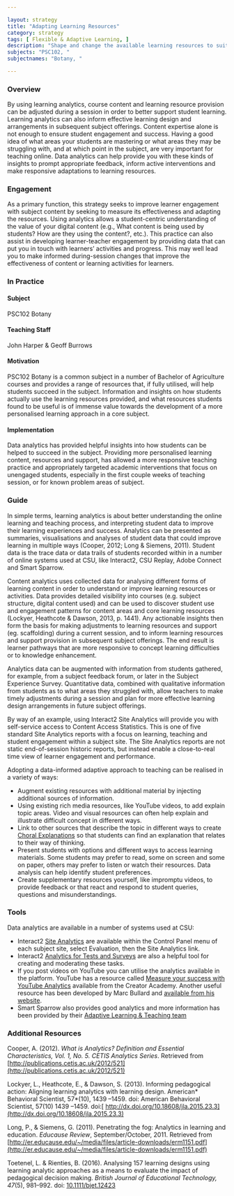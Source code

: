 ```yaml
---

layout: strategy
title: "Adapting Learning Resources"
category: strategy
tags: [ Flexible & Adaptive Learning, ]
description: "Shape and change the available learning resources to suit student needs."
subjects: "PSC102, "
subjectnames: "Botany, "

---
```


### Overview

By using learning analytics, course content and learning resource provision can be adjusted during a session in order to better support student learning. Learning analytics can also inform effective learning design and arrangements in subsequent subject offerings. Content expertise alone is not enough to ensure student engagement and success. Having a good idea of what areas your students are mastering or what areas they may be struggling with, and at which point in the subject, are very important for teaching online. Data analytics can help provide you with these kinds of insights to prompt appropriate feedback, inform active interventions and make responsive adaptations to learning resources.

### Engagement

As a primary function, this strategy seeks to improve learner engagement with subject content by seeking to measure its effectiveness and adapting the resources. Using analytics allows a student-centric understanding of the value of your digital content (e.g., What content is being used by students? How are they using the content?, etc.). This practice can also assist in developing learner-teacher engagement by providing data that can put you in touch with learners’ activities and progress. This may well lead you to make informed during-session changes that improve the effectiveness of content or learning activities for learners.

### In Practice
<div class="u-release practice" >

<div class="practice-item">
<div class="practice-content" markdown="1">

#### Subject

PSC102 Botany

#### Teaching Staff

John Harper & Geoff Burrows

#### Motivation

PSC102 Botany is a common subject in a number of Bachelor of Agriculture courses and provides a range of resources that, if fully utilised, will help students succeed in the subject. Information and insights on how students actually use the learning resources provided, and what resources students found to be useful is of immense value towards the development of a more personalised learning approach in a core subject.

#### Implementation

Data analytics has provided helpful insights into how students can be helped to succeed in the subject. Providing more personalised learning content, resources and support, has allowed a more responsive teaching practice and appropriately targeted academic interventions that focus on unengaged students, especially in the first couple weeks of teaching session, or for known problem areas of subject.

</div>
</div>

</div>

### Guide

In simple terms, learning analytics is about better understanding the online learning and teaching process, and interpreting student data to improve their learning experiences and success. Analytics can be presented as summaries, visualisations and analyses of student data that could improve learning in multiple ways (Cooper, 2012; Long & Siemens, 2011). Student data is the trace data or data trails of students recorded within in a number of online systems used at CSU, like Interact2, CSU Replay, Adobe Connect and Smart Sparrow.

Content analytics uses collected data for analysing different forms of learning content in order to understand or improve learning resources or activities. Data provides detailed visibility into courses (e.g. subject structure, digital content used) and can be used to discover student use and engagement patterns for content areas and core learning resources (Lockyer, Heathcote & Dawson, 2013, p. 1441). Any actionable insights then form the basis for making adjustments to learning resources and support (eg. scaffolding) during a current session, and to inform learning resources and support provision in subsequent subject offerings. The end result is learner pathways that are more responsive to concept learning difficulties or to knowledge enhancement.

Analytics data can be augmented with information from students gathered, for example, from a subject feedback forum, or later in the Subject Experience Survey. Quantitative data, combined with qualitative information from students as to what areas they struggled with, allow teachers to make timely adjustments during a session and plan for more effective learning design arrangements in future subject offerings.

By way of an example, using Interact2 Site Analytics will provide you with self-service access to Content Access Statistics. This is one of five standard Site Analytics reports with a focus on learning, teaching and student engagement within a subject site. The Site Analytics reports are not static end-of-session historic reports, but instead enable a close-to-real time view of learner engagement and performance.

Adopting a data-informed adaptive approach to teaching can be realised in a variety of ways:

* Augment existing resources with additional material by injecting additional sources of information.
* Using existing rich media resources, like YouTube videos, to add explain topic areas. Video and visual resources can often help explain and illustrate difficult concept in different ways.
* Link to other sources that describe the topic in different ways to create[ Choral Explanations](https://hapgood.us/2016/05/13/choral-explanations/) so that students can find an explanation that relates to their way of thinking.
* Present students with options and different ways to access learning materials. Some students may prefer to read, some on screen and some on paper, others may prefer to listen or watch their resources. Data analysis can help identify student preferences.
* Create supplementary resources yourself, like impromptu videos, to provide feedback or that react and respond to student queries, questions and misunderstandings.

### Tools

Data analytics are available in a number of systems used at CSU:

* Interact2 [Site Analytics](http://www.csu.edu.au/division/student-learning/interact2_help/faculty-and-csu-staff/analytics-and-performance) are available within the Control Panel menu of each subject site, select Evaluation, then the Site Analytics link.
* Interact2 [Analytics for Tests and Surveys](http://www.csu.edu.au/division/student-learning/interact2_help/faculty-and-csu-staff/tests,-pools-and-surveys) are also a helpful tool for creating and moderating these tasks.
* If you post videos on YouTube you can utilise the analytics available in the platform. YouTube has a resource called [Measure your success with YouTube Analytics](https://creatoracademy.youtube.com/page/course/analytics-series?hl=en) available from the Creator Academy. Another useful resource has been developed by Marc Bullard and [available from his website](http://marcbullard.com/wp-content/uploads/2011/12/YouTubeAnalytics.pdf).
* Smart Sparrow also provides good analytics and more information has been provided by their [Adaptive Learning & Teaching team](http://www.csu.edu.au/division/student-learning/home/technologies-for-learning-and-teaching)

### Additional Resources

<div class="apa-ref" markdown="1">

Cooper, A. (2012). *What is Analytics? Definition and Essential Characteristics, Vol. 1, No. 5. CETIS Analytics Series*. Retrieved from [http://publications.cetis.ac.uk/2012/521](http://publications.cetis.ac.uk/2012/521)

Lockyer, L., Heathcote, E., & Dawson, S. (2013). Informing pedagogical action: Aligning learning analytics with learning design. American* Behavioral Scientist, 57*(10), 1439 –1459. doi: American Behavioral Scientist, 57(10) 1439 –1459. doi:[ http://dx.doi.org/10.18608/jla.2015.23.3](http://dx.doi.org/10.18608/jla.2015.23.3)

Long, P., & Siemens, G. (2011). Penetrating the fog: Analytics in learning and education. *Educause Review*, September/October, 2011. Retrieved from [http://er.educause.edu/~/media/files/article-downloads/erm1151.pdf](http://er.educause.edu/~/media/files/article-downloads/erm1151.pdf)

Toetenel, L. & Rienties, B. (2016).  Analysing 157 learning designs using learning analytic approaches as a means to evaluate the impact of pedagogical decision making. *British Journal of Educational Technology, 47*(5), 981–992. doi: [10.1111/bjet.12423](https://doi.org/10.1111/bjet.12423)

</div>
